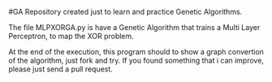 #GA
Repository created just to learn and practice Genetic Algorithms.

The file MLPXORGA.py is have a Genetic Algorithm that trains a Multi Layer Perceptron, to map the XOR problem. 

At the end of the execution, this program should to show a graph convertion of the algorithm, just fork and try. If you found something that i can improve, please just send a pull request. 
